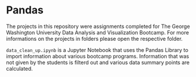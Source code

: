 # Pandas

The projects in this repository were assignments completed for The George Washington University Data Analysis and Visualization Bootcamp. For more informations on the projects in folders please open the respective folder.

`data_clean_up.ipynb` is a Jupyter Notebook that uses the Pandas Library to import information about various bootcamp programs. Information that was not given by the students is filterd out and various data summary points are calculated.